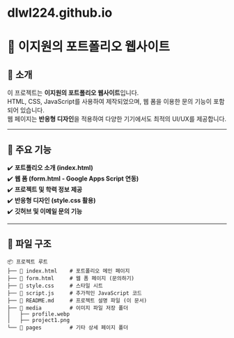 # dlwl224.github.io
# 📌 이지원의 포트폴리오 웹사이트

## 📖 소개  
이 프로젝트는 **이지원의 포트폴리오 웹사이트**입니다.  
HTML, CSS, JavaScript를 사용하여 제작되었으며, 웹 폼을 이용한 문의 기능이 포함되어 있습니다.  
웹 페이지는 **반응형 디자인**을 적용하여 다양한 기기에서도 최적의 UI/UX를 제공합니다.  

---

## 🚀 주요 기능  
✔️ **포트폴리오 소개 (index.html)**  
✔️ **웹 폼 (form.html - Google Apps Script 연동)**  
✔️ **프로젝트 및 학력 정보 제공**  
✔️ **반응형 디자인 (style.css 활용)**  
✔️ **깃허브 및 이메일 문의 기능**  

---

## 📂 파일 구조  

```plaintext
📦 프로젝트 루트
├── 📜 index.html    # 포트폴리오 메인 페이지
├── 📜 form.html     # 웹 폼 페이지 (문의하기)
├── 📜 style.css     # 스타일 시트
├── 📜 script.js     # 추가적인 JavaScript 코드
├── 📜 README.md     # 프로젝트 설명 파일 (이 문서)
├── 📁 media         # 이미지 파일 저장 폴더
│   ├── profile.webp
│   ├── project1.png
└── 📁 pages         # 기타 상세 페이지 폴더
